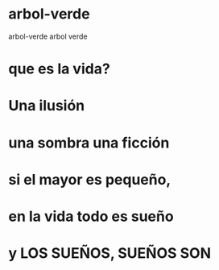 # arbol-verde
arbol-verde
arbol verde
# que es la vida?
# Una ilusión
# una sombra una ficción
# si el mayor es pequeño, 
# en la vida todo es sueño
# y LOS SUEÑOS, SUEÑOS SON
